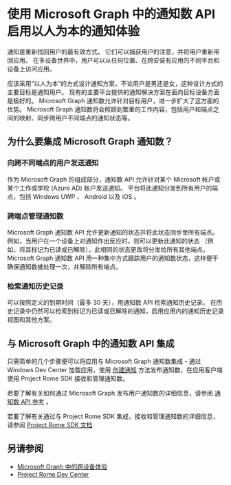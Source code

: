 # <a name="using-the-notifications-api-in-microsoft-graph-to-enable-human-centric-notification-experiences"></a>使用 Microsoft Graph 中的通知数 API 启用以人为本的通知体验 

通知是重新找回用户的最有效方式。 它们可以捕获用户的注意，并将用户重新带回应用。 在多设备世界中，用户可以从任何位置、在跨安装有应用的不同平台和设备上访问应用。 

应该采用“以人为本”的方式设计通知方案，不论用户是男还是女，这种设计方式的主要目标是通知用户。 现有的主要平台提供的通知解决方案在面向目标设备方面是极好的。 Microsoft Graph 通知数允许针对目标用户，进一步扩大了这方面的优势。 Microsoft Graph 通知数将会照顾到繁重的工作内容，包括用户和端点之间的映射、同步跨用户不同端点的通知状态等。 

## <a name="why-integrate-with-microsoft-graph-notifications"></a>为什么要集成 Microsoft Graph 通知数？
### <a name="deliver-notifications-to-a-user-across-different-endpoints"></a>向跨不同端点的用户发送通知
作为 Microsoft Graph 的组成部分，通知数 API 允许针对某个 Microsoft 帐户或某个工作或学校 (Azure AD) 帐户发送通知。 平台将此通知分发到所有用户的端点，包括 Windows UWP 、 Android 以及 iOS 。 

### <a name="manage-notifications-across-endpoints"></a>跨端点管理通知数
Microsoft Graph 通知数 API 允许更新通知的状态并将此状态同步至所有端点。 例如，当用户在一个设备上对通知作出反应时，则可以更新此通知的状态 （例如，将其标记为已读或已解除），此相同的状态更改将分发给所有其他端点。 Microsoft Graph 通知数 API 用一种集中方式跟踪用户的通知数状态，这样便于确保通知数被处理一次，并解除所有端点。

### <a name="retrieve-notification-history"></a>检索通知历史记录
可以按照定义的到期时间（最多 30 天），用通知数 API 检索通知历史记录。 在历史记录中仍然可以检索到标记为已读或已解除的通知，启用应用内的通知历史记录视图和其他方案。 

## <a name="integrating-with-the-notifications-api-in-microsoft-graph"></a>与 Microsoft Graph 中的通知数 API 集成

只需简单的几个步骤便可以将应用与 Microsoft Graph 通知数集成 - 通过 Windows Dev Center 加载应用，使用 [创建通知](../api-reference/beta/api/projectrome_notification_post.md) 方法发布通知数，在应用客户端使用 Project Rome SDK 接收和管理通知数。  

若要了解有关如何通过 Microsoft Graph 发布用户通知数的详细信息，请参阅 [通知数 API 参考](../api-reference/beta/resources/notifications-api-overview.md) 。
 
若要了解有关通过与 Project Rome SDK 集成，接收和管理通知数的详细信息，请参阅 [Project Rome SDK 文档](https://docs.microsoft.com/en-us/windows/project-rome/) 

## <a name="see-also"></a>另请参阅

- [Microsoft Graph 中的跨设备体验](cross-device-concept-overview.md)
- [Project Rome Dev Center](http://aka.ms/projectrome)
